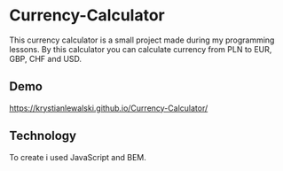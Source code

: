 # Currency-Calculator

This currency calculator is a small project made during my programming lessons.
By this calculator you can calculate currency from PLN to EUR, GBP, CHF and USD.

## Demo
https://krystianlewalski.github.io/Currency-Calculator/

## Technology
To create i used JavaScript and BEM.

